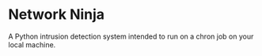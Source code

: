 # Network Ninja
A Python intrusion detection system intended to run on a chron job on your local machine. 
